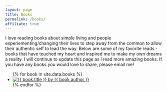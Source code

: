 ```yaml
---
layout: page
title: Books
permalink: /books/
affiliate: true
---
```


I love reading books about simple living and people experiementing/changing their lives to step away from the common to allow their authentic self to lead the way. Below are some of my favorite reads - books that have touched my heart and inspired me to make my own dreams a reality. I will continue to update this page as I read more amazing books. If you have any books you would love to share, please email me!

<ul class="image__gallery">  
  {% for book in site.data.books %}
  <li class="image__gallery__item">
    <a href="{{ book.link }}" target="_blank">
      <img src="{{ book.image }}" alt="{{ book.title }} by {{ book.author }}" class="image__gallery__image"/>
    </a>
  </li>
  {% endfor %}
</ul>
